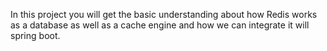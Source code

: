 In this project you will get the basic understanding about how Redis works as a database as well as a cache engine and how we can integrate it will spring boot.

